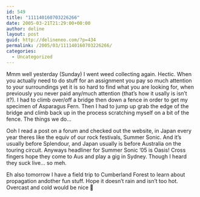 ```yaml
---
id: 549
title: "111140160703226266"
date: 2005-03-21T21:29:00+00:00
author: deline
layout: post
guid: http://delineneo.com/?p=434
permalink: /2005/03/111140160703226266/
categories:
  - Uncategorized
---
```

Mmm well yesterday (Sunday) I went weed collecting again. Hectic. When you actually need to do stuff for an assignment you pay so much attention to your surroundings yet it is so hard to find what you are looking for, when previously you never paid any/much attention (that&#8217;s how it usally is isn&#8217;t it?). I had to climb over/off a bridge then down a fence in order to get my specimen of Asparagus Fern. Then I had to jump up grab the edge of the bridge and climb back up in the process scratching myself on a bit of the fence. The things we do&#8230;

Ooh I read a post on a forum and checked out the website, in Japan every year theres like the equiv of our rock festivals, Summer Sonic. And it&#8217;s usually before Splendour, and Japan usually is before Australia on the touring circuit. Anyways headliner for Summer Sonic &#8217;05 is Oasis! Cross fingers hope they come to Aus and play a gig in Sydney. Though I heard they suck live&#8230; so meh.

Eh also tomorrow I have a field trip to Cumberland Forest to learn about propagation andother fun stuff. Hope it doesn&#8217;t rain and isn&#8217;t too hot. Overcast and cold would be nice 🙂